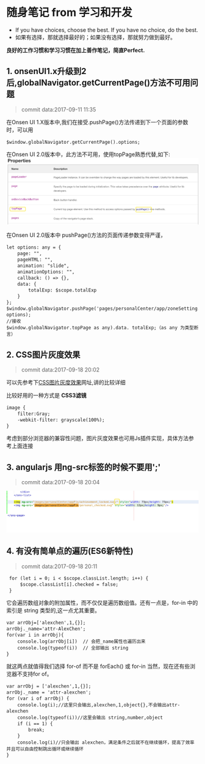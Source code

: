 # 随身笔记 from 学习和开发

- If you have choices, choose the best. If you have no choice, do the best.
- 如果有选择，那就选择最好的；如果没有选择，那就努力做到最好。

**良好的工作习惯和学习习惯在加上善作笔记，简直Perfect.**

## 1\. onsenUI1.x升级到2后,globalNavigator.getCurrentPage()方法不可用问题

> commit data:2017-09-11 11:35

在Onsen UI 1.X版本中,我们在接受.pushPage()方法传递到下一个页面的参数时，可以用

```
$window.globalNavigator.getCurrentPage().options;
```

在Onsen UI 2.0版本中，此方法不可用，使用topPage熟悉代替,如下: ![](Images/2017-09/topPage.png)

在Onsen UI 2.0版本中 pushPage()方法的页面传递参数变得严谨，

```
let options: any = {
    page: "",
    pageHTML: "",
    animation: "slide",
    animationOptions: "",
    callback: () => {},
    data: {
        totalExp: $scope.totalExp
    }
};
$window.globalNavigator.pushPage('pages/personalCenter/app/zoneSetting.html', options);
//接收
$window.globalNavigator.topPage as any).data. totalExp;（as any 为类型断言）
```

## 2\. CSS图片灰度效果

> commit data:2017-09-18 20:02

可以先参考下[CSS图片灰度效果](http://www.cnblogs.com/lostyu/p/3528785.html)网址,讲的比较详细

比较好用的一种方式是 **CSS3滤镜**

```
image {
    filter:Gray;
    -webkit-filter: grayscale(100%);
}
```

考虑到部分浏览器的兼容性问题，图片灰度效果也可用Js插件实现，具体方法参考上面连接

## 3\. angularjs 用ng-src标签的时候不要用';'

> commit data:2017-09-18 20:04

![](Images/2017-09/ng-src.png)

## 4\. 有没有简单点的遍历(ES6新特性)

> commit data:2017-09-18 20:11

```
 for (let i = 0; i < $scope.classList.length; i++) {
     $scope.classList[i].checked = false;
 }
```

它会遍历数组对象的附加属性，而不仅仅是遍历数组值。还有一点是，for-in 中的索引是 string 类型的,这一点尤其重要。

```
var arrObj=['alexchen',1,{}];
arrObj._name='attr-AlexChen';
for(var i in arrObj){
    console.log(arrObj[i])  // 会把_name属性也遍历出来
    console.log(typeof(i))  // 全部输出 string
}
```

就这两点就值得我们选择 for-of 而不是 forEach() 或 for-in 当然，现在还有些浏览器不支持for of。

```
var arrObj = ['alexchen',1,{}];
arrObj._name = 'attr-alexchen';
for (var i of arrObj) {
    console.log(i);//这里只会输出,alexchen,1,object{},不会输出attr-alexchen
    console.log(typeof(i))//这里会输出 string,number,object
    if (i == 1) {
        break;
    }
    console.log(i)//只会输出 alexchen，满足条件之后就不在继续循环，提高了效率并且可以自由控制跳出循环或继续循环
}
```
